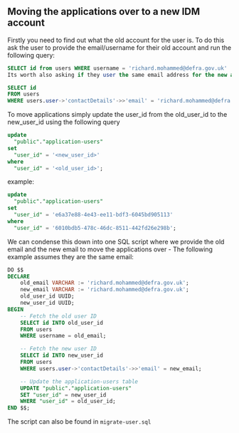 ## Moving the applications over to a new IDM account

Firstly you need to find out what the old account for the user is. To do this ask the user to provide the email/username for their old account and run the following query: 

```sql
SELECT id from users WHERE username = 'richard.mohammed@defra.gov.uk'
Its worth also asking if they user the same email address for the new account as the old one. If they did you can find their new account id with the following query: 
```

```sql
SELECT id
FROM users
WHERE users.user->'contactDetails'->>'email' = 'richard.mohammed@defra.gov.uk';
```

To move applications simply update the user_id from the  old_user_id to the new_user_id using the following query


```sql
update
  "public"."application-users"
set
  "user_id" = '<new_user_id>'
where
  "user_id" = '<old_user_id>';
```

example:


```sql
update
  "public"."application-users"
set
  "user_id" = 'e6a37e88-4e43-ee11-bdf3-6045bd905113'
where
  "user_id" = '6010bdb5-478c-46dc-8511-442fd26e298b';
```

We can condense this down into one SQL script where we provide the old email and the new email to move the applications over - The following example assumes they are the same email: 

```sql
DO $$
DECLARE
    old_email VARCHAR := 'richard.mohammed@defra.gov.uk';
    new_email VARCHAR := 'richard.mohammed@defra.gov.uk';
    old_user_id UUID;
    new_user_id UUID;
BEGIN
    -- Fetch the old user ID
    SELECT id INTO old_user_id
    FROM users
    WHERE username = old_email;

    -- Fetch the new user ID
    SELECT id INTO new_user_id
    FROM users
    WHERE users.user->'contactDetails'->>'email' = new_email;

    -- Update the application-users table
    UPDATE "public"."application-users"
    SET "user_id" = new_user_id
    WHERE "user_id" = old_user_id;
END $$;
```

The script can also be found in `migrate-user.sql`
